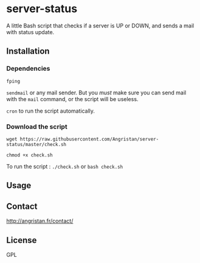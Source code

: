 # server-status
A little Bash script that checks if a server is UP or DOWN, and sends a mail with status update.

## Installation

### Dependencies

`fping`

`sendmail` or any mail sender. But you *must* make sure you can send mail with the `mail` command, or the script will be useless.

`cron` to run the script automatically.

### Download the script

`wget https://raw.githubusercontent.com/Angristan/server-status/master/check.sh`

`chmod +x check.sh`

To run the script : `./check.sh` or `bash check.sh`

## Usage

## Contact

http://angristan.fr/contact/

## License

GPL
